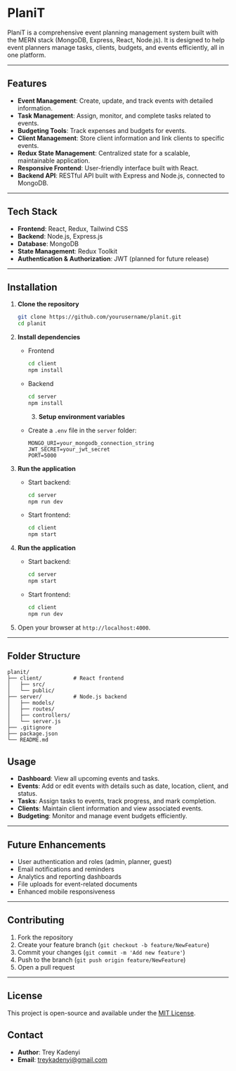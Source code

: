 # PlaniT

PlaniT is a comprehensive event planning management system built with the MERN stack (MongoDB, Express, React, Node.js). It is designed to help event planners manage tasks, clients, budgets, and events efficiently, all in one platform.

---

## Features

- **Event Management**: Create, update, and track events with detailed information.
- **Task Management**: Assign, monitor, and complete tasks related to events.
- **Budgeting Tools**: Track expenses and budgets for events.
- **Client Management**: Store client information and link clients to specific events.
- **Redux State Management**: Centralized state for a scalable, maintainable application.
- **Responsive Frontend**: User-friendly interface built with React.
- **Backend API**: RESTful API built with Express and Node.js, connected to MongoDB.

---

## Tech Stack

- **Frontend**: React, Redux, Tailwind CSS
- **Backend**: Node.js, Express.js
- **Database**: MongoDB
- **State Management**: Redux Toolkit
- **Authentication & Authorization**: JWT (planned for future release)

---

## Installation

1. **Clone the repository**

   ```bash
   git clone https://github.com/yourusername/planit.git
   cd planit
   ```

2. **Install dependencies**

   - Frontend
     ```bash
     cd client
     npm install
     ```
   - Backend

     ```bash
     cd server
     npm install
     ```

     3. **Setup environment variables**

   - Create a `.env` file in the `server` folder:
     ```env
     MONGO_URI=your_mongodb_connection_string
     JWT_SECRET=your_jwt_secret
     PORT=5000
     ```

3. **Run the application**
   - Start backend:
     ```bash
     cd server
     npm run dev
     ```
   - Start frontend:
     ```bash
     cd client
     npm start
     ```
4. **Run the application**

   - Start backend:
     ```bash
     cd server
     npm start
     ```
   - Start frontend:
     ```bash
     cd client
     npm run dev
     ```

5. Open your browser at `http://localhost:4000`.

---

## Folder Structure

```
planit/
├── client/          # React frontend
│   ├── src/
│   └── public/
├── server/          # Node.js backend
│   ├── models/
│   ├── routes/
│   ├── controllers/
│   └── server.js
├── .gitignore
├── package.json
└── README.md
```

## Usage

- **Dashboard**: View all upcoming events and tasks.
- **Events**: Add or edit events with details such as date, location, client, and status.
- **Tasks**: Assign tasks to events, track progress, and mark completion.
- **Clients**: Maintain client information and view associated events.
- **Budgeting**: Monitor and manage event budgets efficiently.

---

## Future Enhancements

- User authentication and roles (admin, planner, guest)
- Email notifications and reminders
- Analytics and reporting dashboards
- File uploads for event-related documents
- Enhanced mobile responsiveness

---

## Contributing

1. Fork the repository
2. Create your feature branch (`git checkout -b feature/NewFeature`)
3. Commit your changes (`git commit -m 'Add new feature'`)
4. Push to the branch (`git push origin feature/NewFeature`)
5. Open a pull request

---

## License

This project is open-source and available under the [MIT License](LICENSE).

## Contact

- **Author**: Trey Kadenyi  
- **Email**: treykadenyi@gmail.com  
